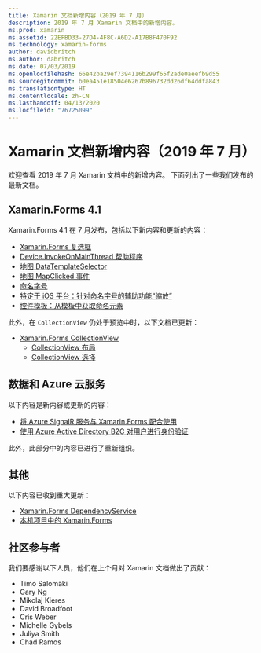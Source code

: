 ```yaml
---
title: Xamarin 文档新增内容（2019 年 7 月）
description: 2019 年 7 月 Xamarin 文档中的新增内容。
ms.prod: xamarin
ms.assetid: 22EFBD33-27D4-4F8C-A6D2-A17B8F470F92
ms.technology: xamarin-forms
author: davidbritch
ms.author: dabritch
ms.date: 07/03/2019
ms.openlocfilehash: 66e42ba29ef7394116b299f65f2ade0aeefb9d55
ms.sourcegitcommit: b0ea451e18504e6267b896732dd26df64ddfa843
ms.translationtype: HT
ms.contentlocale: zh-CN
ms.lasthandoff: 04/13/2020
ms.locfileid: "76725099"
---
```

# <a name="xamarin-docs-whats-new-july-2019"></a>Xamarin 文档新增内容（2019 年 7 月）

欢迎查看 2019 年 7 月 Xamarin 文档中的新增内容。 下面列出了一些我们发布的最新文档。

## <a name="xamarinforms-41"></a>Xamarin.Forms 4.1

Xamarin.Forms 4.1 在 7 月发布，包括以下新内容和更新的内容：

- [Xamarin.Forms 复选框](~/xamarin-forms/user-interface/checkbox.md)
- [Device.InvokeOnMainThread 帮助程序](~/xamarin-forms/platform/device.md#interact-with-the-ui-from-background-threads)
- [地图 DataTemplateSelector](~/xamarin-forms/user-interface/map/pins.md#choose-item-appearance-at-runtime)
- [地图 MapClicked 事件](~/xamarin-forms/user-interface/map/map.md#map-clicks)
- [命名字号](~/xamarin-forms/user-interface/text/fonts.md#named-font-sizes)
- [特定于 iOS 平台：针对命名字号的辅助功能“缩放”](~/xamarin-forms/platform/ios/named-font-size-scaling.md)
- [控件模板：从模板中获取命名元素](~/xamarin-forms/app-fundamentals/templates/control-template.md#get-a-named-element-from-a-template)

此外，在 `CollectionView` 仍处于预览中时，以下文档已更新：

- [Xamarin.Forms CollectionView](~/xamarin-forms/user-interface/collectionview/index.md)
  - [CollectionView 布局](~/xamarin-forms/user-interface/collectionview/layout.md)
  - [CollectionView 选择](~/xamarin-forms/user-interface/collectionview/selection.md)

## <a name="data--azure-cloud-services"></a>数据和 Azure 云服务

以下内容是新内容或更新的内容：

- [将 Azure SignalR 服务与 Xamarin.Forms 配合使用](https://docs.microsoft.com/xamarin/xamarin-forms/data-cloud/serverless/azure-signalr)
- [使用 Azure Active Directory B2C 对用户进行身份验证](~/xamarin-forms/data-cloud/authentication/azure-ad-b2c.md)

此外，此部分中的内容已进行了重新组织。

## <a name="other"></a>其他

以下内容已收到重大更新：

- [Xamarin.Forms DependencyService](https://docs.microsoft.com/xamarin/xamarin-forms/app-fundamentals/dependency-service/)
- [本机项目中的 Xamarin.Forms](https://docs.microsoft.com/xamarin/xamarin-forms/platform/native-forms)

## <a name="community-contributors"></a>社区参与者

我们要感谢以下人员，他们在上个月对 Xamarin 文档做出了贡献：

- Timo Salomäki
- Gary Ng
- Mikolaj Kieres
- David Broadfoot
- Cris Weber
- Michelle Gybels
- Juliya Smith
- Chad Ramos
